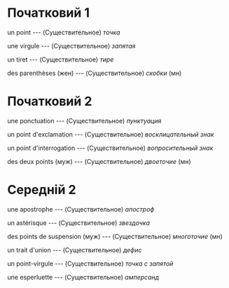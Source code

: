 # Початковий 1

un point --- (Существительное)
*точка*



une virgule --- (Существительное)
*запятая*



un tiret --- (Существительное)
*тире*



des parenthèses (жен) --- (Существительное)
*скобки* (мн)



# Початковий 2

une ponctuation --- (Существительное)
*пунктуация*



un point d'exclamation --- (Существительное)
*восклицательный знак*



un point d'interrogation --- (Существительное)
*вопросительный знак*



des deux points (муж) --- (Существительное)
*двоеточие* (мн)



# Середній 2

une apostrophe --- (Существительное)
*апостроф*



un astérisque --- (Существительное)
*звездочка*



des points de suspension (муж) --- (Существительное)
*многоточие* (мн)



un trait d'union --- (Существительное)
*дефис*



un point-virgule --- (Существительное)
*точка с запятой*



une esperluette --- (Существительное)
*амперсанд*